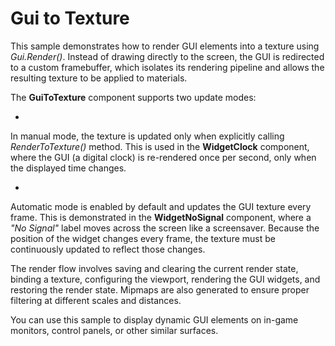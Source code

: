 # Gui to Texture

This sample demonstrates how to render GUI elements into a texture using *Gui.Render()*. Instead of drawing directly to the screen, the GUI is redirected to a custom framebuffer, which isolates its rendering pipeline and allows the resulting texture to be applied to materials.

The **GuiToTexture** component supports two update modes:

+
In manual mode, the texture is updated only when explicitly calling *RenderToTexture()* method. This is used in the **WidgetClock** component, where the GUI (a digital clock) is re-rendered once per second, only when the displayed time changes.

+
Automatic mode is enabled by default and updates the GUI texture every frame. This is demonstrated in the **WidgetNoSignal** component, where a *"No Signal"* label moves across the screen like a screensaver. Because the position of the widget changes every frame, the texture must be continuously updated to reflect those changes.

The render flow involves saving and clearing the current render state, binding a texture, configuring the viewport, rendering the GUI widgets, and restoring the render state. Mipmaps are also generated to ensure proper filtering at different scales and distances.

You can use this sample to display dynamic GUI elements on in-game monitors, control panels, or other similar surfaces.